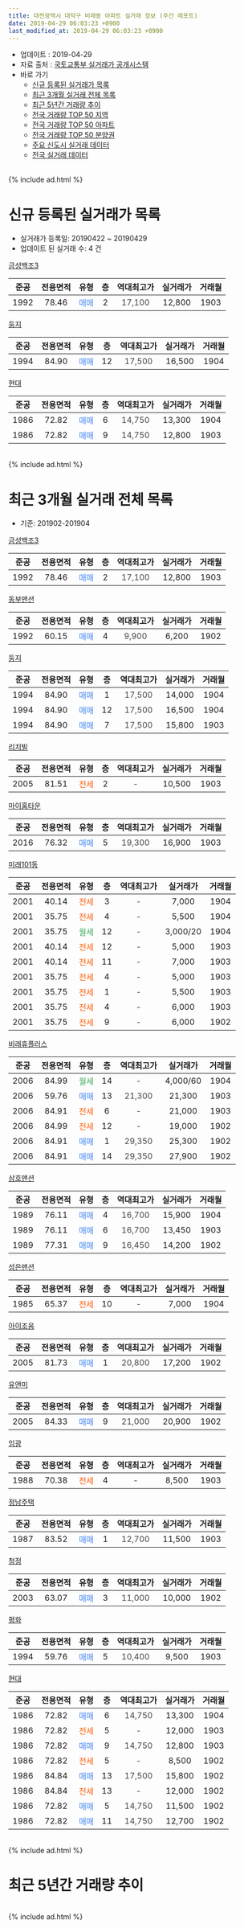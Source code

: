 ```yaml
---
title: 대전광역시 대덕구 비래동 아파트 실거래 정보 (주간 레포트)
date: 2019-04-29 06:03:23 +0900
last_modified_at: 2019-04-29 06:03:23 +0900
---
```


* 업데이트 : 2019-04-29
* 자료 출처 : [국토교통부 실거래가 공개시스템](http://rt.molit.go.kr)
* 바로 가기
    * [신규 등록된 실거래가 목록](#신규-등록된-실거래가-목록)
    * [최근 3개월 실거래 전체 목록](#최근-3개월-실거래-전체-목록)
    * [최근 5년간 거래량 추이](#최근-5년간-거래량-추이)
    * [전국 거래량 TOP 50 지역](https://inasie.github.io/apt-trade-info/최근-3개월-전국에서-가장-거래가-많이-발생한-지역)
    * [전국 거래량 TOP 50 아파트](https://inasie.github.io/apt-trade-info/최근-3개월-전국에서-가장-거래가-많이-발생한-아파트)
    * [전국 거래량 TOP 50 분양권](https://inasie.github.io/apt-trade-info/최근-3개월-전국에서-가장-거래가-많이-발생한-분양권)
    * [주요 신도시 실거래 데이터](https://inasie.github.io/apt-trade-info/주요-신도시)
    * [전국 실거래 데이터](https://inasie.github.io/apt-trade-info/전국)
<br>
{% include ad.html %}
<br>

# 신규 등록된 실거래가 목록
* 실거래가 등록일: 20190422 ~ 20190429
* 업데이트 된 실거래 수: 4 건


[금성백조3](https://search.naver.com/search.naver?query=%EB%8C%80%EC%A0%84%EA%B4%91%EC%97%AD%EC%8B%9C+%EB%8C%80%EB%8D%95%EA%B5%AC+%EB%B9%84%EB%9E%98%EB%8F%99+%EA%B8%88%EC%84%B1%EB%B0%B1%EC%A1%B03)

|준공|전용면적|유형|층|역대최고가|실거래가|거래월|
|:---:|:---:|:---:|:---:|:---:|:---:|:---:|
|1992|78.46|<span style="color:#4285f3">매매</span>|2|<span style="color:#444444">17,100</span>|12,800|1903|

[둥지](https://search.naver.com/search.naver?query=%EB%8C%80%EC%A0%84%EA%B4%91%EC%97%AD%EC%8B%9C+%EB%8C%80%EB%8D%95%EA%B5%AC+%EB%B9%84%EB%9E%98%EB%8F%99+%EB%91%A5%EC%A7%80)

|준공|전용면적|유형|층|역대최고가|실거래가|거래월|
|:---:|:---:|:---:|:---:|:---:|:---:|:---:|
|1994|84.90|<span style="color:#4285f3">매매</span>|12|<span style="color:#444444">17,500</span>|16,500|1904|

[현대](https://search.naver.com/search.naver?query=%EB%8C%80%EC%A0%84%EA%B4%91%EC%97%AD%EC%8B%9C+%EB%8C%80%EB%8D%95%EA%B5%AC+%EB%B9%84%EB%9E%98%EB%8F%99+%ED%98%84%EB%8C%80)

|준공|전용면적|유형|층|역대최고가|실거래가|거래월|
|:---:|:---:|:---:|:---:|:---:|:---:|:---:|
|1986|72.82|<span style="color:#4285f3">매매</span>|6|<span style="color:#444444">14,750</span>|13,300|1904|
|1986|72.82|<span style="color:#4285f3">매매</span>|9|<span style="color:#444444">14,750</span>|12,800|1903|


<br>
{% include ad.html %}
<br>

# 최근 3개월 실거래 전체 목록
* 기준: 201902-201904


[금성백조3](https://search.naver.com/search.naver?query=%EB%8C%80%EC%A0%84%EA%B4%91%EC%97%AD%EC%8B%9C+%EB%8C%80%EB%8D%95%EA%B5%AC+%EB%B9%84%EB%9E%98%EB%8F%99+%EA%B8%88%EC%84%B1%EB%B0%B1%EC%A1%B03)

|준공|전용면적|유형|층|역대최고가|실거래가|거래월|
|:---:|:---:|:---:|:---:|:---:|:---:|:---:|
|1992|78.46|<span style="color:#4285f3">매매</span>|2|<span style="color:#444444">17,100</span>|12,800|1903|

[동부맨션](https://search.naver.com/search.naver?query=%EB%8C%80%EC%A0%84%EA%B4%91%EC%97%AD%EC%8B%9C+%EB%8C%80%EB%8D%95%EA%B5%AC+%EB%B9%84%EB%9E%98%EB%8F%99+%EB%8F%99%EB%B6%80%EB%A7%A8%EC%85%98)

|준공|전용면적|유형|층|역대최고가|실거래가|거래월|
|:---:|:---:|:---:|:---:|:---:|:---:|:---:|
|1992|60.15|<span style="color:#4285f3">매매</span>|4|<span style="color:#444444">9,900</span>|6,200|1902|

[둥지](https://search.naver.com/search.naver?query=%EB%8C%80%EC%A0%84%EA%B4%91%EC%97%AD%EC%8B%9C+%EB%8C%80%EB%8D%95%EA%B5%AC+%EB%B9%84%EB%9E%98%EB%8F%99+%EB%91%A5%EC%A7%80)

|준공|전용면적|유형|층|역대최고가|실거래가|거래월|
|:---:|:---:|:---:|:---:|:---:|:---:|:---:|
|1994|84.90|<span style="color:#4285f3">매매</span>|1|<span style="color:#444444">17,500</span>|14,000|1904|
|1994|84.90|<span style="color:#4285f3">매매</span>|12|<span style="color:#444444">17,500</span>|16,500|1904|
|1994|84.90|<span style="color:#4285f3">매매</span>|7|<span style="color:#444444">17,500</span>|15,800|1903|

[리치빌](https://search.naver.com/search.naver?query=%EB%8C%80%EC%A0%84%EA%B4%91%EC%97%AD%EC%8B%9C+%EB%8C%80%EB%8D%95%EA%B5%AC+%EB%B9%84%EB%9E%98%EB%8F%99+%EB%A6%AC%EC%B9%98%EB%B9%8C)

|준공|전용면적|유형|층|역대최고가|실거래가|거래월|
|:---:|:---:|:---:|:---:|:---:|:---:|:---:|
|2005|81.51|<span style="color:#ff5a00">전세</span>|2|<span style="color:#444444">-</span>|10,500|1903|

[마이홈타운](https://search.naver.com/search.naver?query=%EB%8C%80%EC%A0%84%EA%B4%91%EC%97%AD%EC%8B%9C+%EB%8C%80%EB%8D%95%EA%B5%AC+%EB%B9%84%EB%9E%98%EB%8F%99+%EB%A7%88%EC%9D%B4%ED%99%88%ED%83%80%EC%9A%B4)

|준공|전용면적|유형|층|역대최고가|실거래가|거래월|
|:---:|:---:|:---:|:---:|:---:|:---:|:---:|
|2016|76.32|<span style="color:#4285f3">매매</span>|5|<span style="color:#444444">19,300</span>|16,900|1903|

[미래101동](https://search.naver.com/search.naver?query=%EB%8C%80%EC%A0%84%EA%B4%91%EC%97%AD%EC%8B%9C+%EB%8C%80%EB%8D%95%EA%B5%AC+%EB%B9%84%EB%9E%98%EB%8F%99+%EB%AF%B8%EB%9E%98101%EB%8F%99)

|준공|전용면적|유형|층|역대최고가|실거래가|거래월|
|:---:|:---:|:---:|:---:|:---:|:---:|:---:|
|2001|40.14|<span style="color:#ff5a00">전세</span>|3|<span style="color:#444444">-</span>|7,000|1904|
|2001|35.75|<span style="color:#ff5a00">전세</span>|4|<span style="color:#444444">-</span>|5,500|1904|
|2001|35.75|<span style="color:#34a853">월세</span>|12|<span style="color:#444444">-</span>|3,000/20|1904|
|2001|40.14|<span style="color:#ff5a00">전세</span>|12|<span style="color:#444444">-</span>|5,000|1903|
|2001|40.14|<span style="color:#ff5a00">전세</span>|11|<span style="color:#444444">-</span>|7,000|1903|
|2001|35.75|<span style="color:#ff5a00">전세</span>|4|<span style="color:#444444">-</span>|5,000|1903|
|2001|35.75|<span style="color:#ff5a00">전세</span>|1|<span style="color:#444444">-</span>|5,500|1903|
|2001|35.75|<span style="color:#ff5a00">전세</span>|4|<span style="color:#444444">-</span>|6,000|1903|
|2001|35.75|<span style="color:#ff5a00">전세</span>|9|<span style="color:#444444">-</span>|6,000|1902|

[비래휴플러스](https://search.naver.com/search.naver?query=%EB%8C%80%EC%A0%84%EA%B4%91%EC%97%AD%EC%8B%9C+%EB%8C%80%EB%8D%95%EA%B5%AC+%EB%B9%84%EB%9E%98%EB%8F%99+%EB%B9%84%EB%9E%98%ED%9C%B4%ED%94%8C%EB%9F%AC%EC%8A%A4)

|준공|전용면적|유형|층|역대최고가|실거래가|거래월|
|:---:|:---:|:---:|:---:|:---:|:---:|:---:|
|2006|84.99|<span style="color:#34a853">월세</span>|14|<span style="color:#444444">-</span>|4,000/60|1904|
|2006|59.76|<span style="color:#4285f3">매매</span>|13|<span style="color:#444444">21,300</span>|21,300|1903|
|2006|84.91|<span style="color:#ff5a00">전세</span>|6|<span style="color:#444444">-</span>|21,000|1903|
|2006|84.99|<span style="color:#ff5a00">전세</span>|12|<span style="color:#444444">-</span>|19,000|1902|
|2006|84.91|<span style="color:#4285f3">매매</span>|1|<span style="color:#444444">29,350</span>|25,300|1902|
|2006|84.91|<span style="color:#4285f3">매매</span>|14|<span style="color:#444444">29,350</span>|27,900|1902|

[삼호맨션](https://search.naver.com/search.naver?query=%EB%8C%80%EC%A0%84%EA%B4%91%EC%97%AD%EC%8B%9C+%EB%8C%80%EB%8D%95%EA%B5%AC+%EB%B9%84%EB%9E%98%EB%8F%99+%EC%82%BC%ED%98%B8%EB%A7%A8%EC%85%98)

|준공|전용면적|유형|층|역대최고가|실거래가|거래월|
|:---:|:---:|:---:|:---:|:---:|:---:|:---:|
|1989|76.11|<span style="color:#4285f3">매매</span>|4|<span style="color:#444444">16,700</span>|15,900|1904|
|1989|76.11|<span style="color:#4285f3">매매</span>|6|<span style="color:#444444">16,700</span>|13,450|1903|
|1989|77.31|<span style="color:#4285f3">매매</span>|9|<span style="color:#444444">16,450</span>|14,200|1902|

[성은맨션](https://search.naver.com/search.naver?query=%EB%8C%80%EC%A0%84%EA%B4%91%EC%97%AD%EC%8B%9C+%EB%8C%80%EB%8D%95%EA%B5%AC+%EB%B9%84%EB%9E%98%EB%8F%99+%EC%84%B1%EC%9D%80%EB%A7%A8%EC%85%98)

|준공|전용면적|유형|층|역대최고가|실거래가|거래월|
|:---:|:---:|:---:|:---:|:---:|:---:|:---:|
|1985|65.37|<span style="color:#ff5a00">전세</span>|10|<span style="color:#444444">-</span>|7,000|1904|

[아이조움](https://search.naver.com/search.naver?query=%EB%8C%80%EC%A0%84%EA%B4%91%EC%97%AD%EC%8B%9C+%EB%8C%80%EB%8D%95%EA%B5%AC+%EB%B9%84%EB%9E%98%EB%8F%99+%EC%95%84%EC%9D%B4%EC%A1%B0%EC%9B%80)

|준공|전용면적|유형|층|역대최고가|실거래가|거래월|
|:---:|:---:|:---:|:---:|:---:|:---:|:---:|
|2005|81.73|<span style="color:#4285f3">매매</span>|1|<span style="color:#444444">20,800</span>|17,200|1902|

[유앤미](https://search.naver.com/search.naver?query=%EB%8C%80%EC%A0%84%EA%B4%91%EC%97%AD%EC%8B%9C+%EB%8C%80%EB%8D%95%EA%B5%AC+%EB%B9%84%EB%9E%98%EB%8F%99+%EC%9C%A0%EC%95%A4%EB%AF%B8)

|준공|전용면적|유형|층|역대최고가|실거래가|거래월|
|:---:|:---:|:---:|:---:|:---:|:---:|:---:|
|2005|84.33|<span style="color:#4285f3">매매</span>|9|<span style="color:#444444">21,000</span>|20,900|1902|

[임광](https://search.naver.com/search.naver?query=%EB%8C%80%EC%A0%84%EA%B4%91%EC%97%AD%EC%8B%9C+%EB%8C%80%EB%8D%95%EA%B5%AC+%EB%B9%84%EB%9E%98%EB%8F%99+%EC%9E%84%EA%B4%91)

|준공|전용면적|유형|층|역대최고가|실거래가|거래월|
|:---:|:---:|:---:|:---:|:---:|:---:|:---:|
|1988|70.38|<span style="color:#ff5a00">전세</span>|4|<span style="color:#444444">-</span>|8,500|1903|

[정남주택](https://search.naver.com/search.naver?query=%EB%8C%80%EC%A0%84%EA%B4%91%EC%97%AD%EC%8B%9C+%EB%8C%80%EB%8D%95%EA%B5%AC+%EB%B9%84%EB%9E%98%EB%8F%99+%EC%A0%95%EB%82%A8%EC%A3%BC%ED%83%9D)

|준공|전용면적|유형|층|역대최고가|실거래가|거래월|
|:---:|:---:|:---:|:---:|:---:|:---:|:---:|
|1987|83.52|<span style="color:#4285f3">매매</span>|1|<span style="color:#444444">12,700</span>|11,500|1903|

[청정](https://search.naver.com/search.naver?query=%EB%8C%80%EC%A0%84%EA%B4%91%EC%97%AD%EC%8B%9C+%EB%8C%80%EB%8D%95%EA%B5%AC+%EB%B9%84%EB%9E%98%EB%8F%99+%EC%B2%AD%EC%A0%95)

|준공|전용면적|유형|층|역대최고가|실거래가|거래월|
|:---:|:---:|:---:|:---:|:---:|:---:|:---:|
|2003|63.07|<span style="color:#4285f3">매매</span>|3|<span style="color:#444444">11,000</span>|10,000|1902|

[평화](https://search.naver.com/search.naver?query=%EB%8C%80%EC%A0%84%EA%B4%91%EC%97%AD%EC%8B%9C+%EB%8C%80%EB%8D%95%EA%B5%AC+%EB%B9%84%EB%9E%98%EB%8F%99+%ED%8F%89%ED%99%94)

|준공|전용면적|유형|층|역대최고가|실거래가|거래월|
|:---:|:---:|:---:|:---:|:---:|:---:|:---:|
|1994|59.76|<span style="color:#4285f3">매매</span>|5|<span style="color:#444444">10,400</span>|9,500|1903|

[현대](https://search.naver.com/search.naver?query=%EB%8C%80%EC%A0%84%EA%B4%91%EC%97%AD%EC%8B%9C+%EB%8C%80%EB%8D%95%EA%B5%AC+%EB%B9%84%EB%9E%98%EB%8F%99+%ED%98%84%EB%8C%80)

|준공|전용면적|유형|층|역대최고가|실거래가|거래월|
|:---:|:---:|:---:|:---:|:---:|:---:|:---:|
|1986|72.82|<span style="color:#4285f3">매매</span>|6|<span style="color:#444444">14,750</span>|13,300|1904|
|1986|72.82|<span style="color:#ff5a00">전세</span>|5|<span style="color:#444444">-</span>|12,000|1903|
|1986|72.82|<span style="color:#4285f3">매매</span>|9|<span style="color:#444444">14,750</span>|12,800|1903|
|1986|72.82|<span style="color:#ff5a00">전세</span>|5|<span style="color:#444444">-</span>|8,500|1902|
|1986|84.84|<span style="color:#4285f3">매매</span>|13|<span style="color:#444444">17,500</span>|15,800|1902|
|1986|84.84|<span style="color:#ff5a00">전세</span>|13|<span style="color:#444444">-</span>|12,000|1902|
|1986|72.82|<span style="color:#4285f3">매매</span>|5|<span style="color:#444444">14,750</span>|11,500|1902|
|1986|72.82|<span style="color:#4285f3">매매</span>|11|<span style="color:#444444">14,750</span>|12,700|1902|


<br>
{% include ad.html %}
<br>

# 최근 5년간 거래량 추이


<div style="width:100%;">
    <canvas id="deal_progress" height="200"></canvas>
</div>

<script>
new Chart(document.getElementById("deal_progress"), {
    type: 'line',
    data: {
        labels: ['201404','201405','201406','201407','201408','201409','201410','201411','201412','201501','201502','201503','201504','201505','201506','201507','201508','201509','201510','201511','201512','201601','201602','201603','201604','201605','201606','201607','201608','201609','201610','201611','201612','201701','201702','201703','201704','201705','201706','201707','201708','201709','201710','201711','201712','201801','201802','201803','201804','201805','201806','201807','201808','201809','201810','201811','201812','201901','201902','201903','201904'],
        datasets: [{
            label: '매매',
            pointRadius: 1,
            data: [13, 13, 18, 16, 14, 22, 21, 13, 9, 21, 8, 32, 24, 19, 13, 19, 15, 21, 16, 12, 16, 19, 6, 20, 20, 9, 10, 15, 11, 19, 24, 11, 11, 10, 17, 22, 15, 16, 24, 14, 12, 12, 11, 10, 6, 11, 17, 23, 7, 11, 14, 7, 11, 16, 13, 6, 7, 10, 10, 8, 4],
            borderColor: "rgba(255, 201, 14, 1)",
            backgroundColor: "rgba(255, 201, 14, 0.5)",
            fill: false,
            lineTension: 0
        },{
            label: '전월세',
            pointRadius: 1,
            data: [6, 14, 6, 9, 13, 17, 12, 14, 5, 7, 14, 10, 11, 14, 10, 7, 11, 5, 11, 5, 8, 14, 10, 11, 6, 7, 7, 12, 12, 9, 8, 10, 7, 5, 11, 11, 12, 8, 10, 6, 4, 6, 8, 10, 11, 7, 4, 10, 6, 6, 6, 5, 2, 12, 12, 8, 10, 12, 4, 9, 5],
            borderColor: "rgba(0, 141, 185, 1)",
            backgroundColor: "rgba(0, 141, 185, 0.5)",
            fill: false,
            lineTension: 0
        }
        ]
    },
    options: {
        responsive: true,
        title: {
            display: false
        },
        tooltips: {
            mode: 'index',
            intersect: false
        },
        hover: {
            mode: 'nearest',
            intersect: true
        },
        scales: {
            xAxes: [{
                display: true,
                scaleLabel: {
                    display: true,
                    labelString: '년/월'
                }
            }],
            yAxes: [{
                display: true,
                ticks: {
                    suggestedMin: 0,
                },
                scaleLabel: {
                    display: true,
                    labelString: '실거래 수'
                }
            }]
        }
    }
});

</script>


<br>
{% include ad.html %}
<br>


